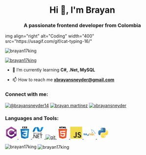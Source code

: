 <h1 align="center">Hi 👋, I'm Brayan</h1>
<h3 align="center">A passionate frontend developer from Colombia</h3>
img align="right" alt="Coding" width="400" src="https://usagif.com/gif/cat-typing-16/"


<p align="left"> <img src="https://komarev.com/ghpvc/?username=brayan17king&label=Profile%20views&color=0e75b6&style=flat" alt="brayan17king" /> </p>

<p align="left"> <a href="https://github.com/ryo-ma/github-profile-trophy"><img src="https://github-profile-trophy.vercel.app/?username=brayan17king" alt="brayan17king" /></a> </p>

- 🌱 I’m currently learning **C#, .Net, MySQL**

- 📫 How to reach me **xbrayansneyder@gmail.com**

<h3 align="left">Connect with me:</h3>
<p align="left">
<a href="https://twitter.com/@brayansneyder14" target="blank"><img align="center" src="https://raw.githubusercontent.com/rahuldkjain/github-profile-readme-generator/master/src/images/icons/Social/twitter.svg" alt="@brayansneyder14" height="30" width="40" /></a>
<a href="https://linkedin.com/in/brayan martínez" target="blank"><img align="center" src="https://raw.githubusercontent.com/rahuldkjain/github-profile-readme-generator/master/src/images/icons/Social/linked-in-alt.svg" alt="brayan martínez" height="30" width="40" /></a>
<a href="https://instagram.com/xbrayansneyder" target="blank"><img align="center" src="https://raw.githubusercontent.com/rahuldkjain/github-profile-readme-generator/master/src/images/icons/Social/instagram.svg" alt="xbrayansneyder" height="30" width="40" /></a>
</p>

<h3 align="left">Languages and Tools:</h3>
<p align="left"> <a href="https://www.w3schools.com/cs/" target="_blank" rel="noreferrer"> <img src="https://raw.githubusercontent.com/devicons/devicon/master/icons/csharp/csharp-original.svg" alt="csharp" width="40" height="40"/> </a> <a href="https://www.w3schools.com/css/" target="_blank" rel="noreferrer"> <img src="https://raw.githubusercontent.com/devicons/devicon/master/icons/css3/css3-original-wordmark.svg" alt="css3" width="40" height="40"/> </a> <a href="https://dotnet.microsoft.com/" target="_blank" rel="noreferrer"> <img src="https://raw.githubusercontent.com/devicons/devicon/master/icons/dot-net/dot-net-original-wordmark.svg" alt="dotnet" width="40" height="40"/> </a> <a href="https://git-scm.com/" target="_blank" rel="noreferrer"> <img src="https://www.vectorlogo.zone/logos/git-scm/git-scm-icon.svg" alt="git" width="40" height="40"/> </a> <a href="https://www.w3.org/html/" target="_blank" rel="noreferrer"> <img src="https://raw.githubusercontent.com/devicons/devicon/master/icons/html5/html5-original-wordmark.svg" alt="html5" width="40" height="40"/> </a> <a href="https://developer.mozilla.org/en-US/docs/Web/JavaScript" target="_blank" rel="noreferrer"> <img src="https://raw.githubusercontent.com/devicons/devicon/master/icons/javascript/javascript-original.svg" alt="javascript" width="40" height="40"/> </a> <a href="https://www.mysql.com/" target="_blank" rel="noreferrer"> <img src="https://raw.githubusercontent.com/devicons/devicon/master/icons/mysql/mysql-original-wordmark.svg" alt="mysql" width="40" height="40"/> </a> <a href="https://www.python.org" target="_blank" rel="noreferrer"> <img src="https://raw.githubusercontent.com/devicons/devicon/master/icons/python/python-original.svg" alt="python" width="40" height="40"/> </a> </p>

<p><img align="left" src="https://github-readme-stats.vercel.app/api/top-langs?username=brayan17king&show_icons=true&locale=en&layout=compact" alt="brayan17king" /></p>

<p>&nbsp;<img align="center" src="https://github-readme-stats.vercel.app/api?username=brayan17king&show_icons=true&locale=en" alt="brayan17king" /></p>


